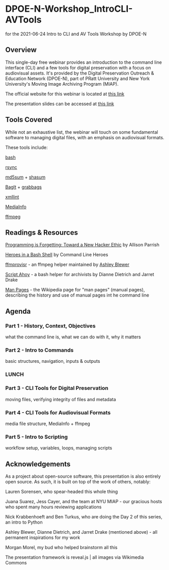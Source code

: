 # DPOE-N-Workshop_IntroCLI-AVTools
for the 2021-06-24 Intro to CLI and AV Tools Workshop by DPOE-N

## Overview

This single-day free webinar provides an introduction to the command line interface (CLI) and a few tools for digital preservation with a focus on audiovisual assets. It's provided by the Digital Preservation Outreach & Education Network (DPOE-N), part of PRatt University and New York University's Moving Image Archiving Program (MIAP).

The official website for this webinar is located at [this link](https://www.dpoe.network/workshops/)

The presentation slides can be accessed at [this link](https://brnco.github.io/DPOE-N-Workshop_IntroCLI-AVTools/webinar.html)

## Tools Covered

While not an exhaustive list, the webinar will touch on some fundamental software to managing digital files, with an emphasis on audiovisual formats.

These tools include:

[bash](https://www.gnu.org/software/bash/)

[rsync](https://rsync.samba.org/)

[md5sum](https://linux.die.net/man/1/md5sum) + [shasum](https://linux.die.net/man/1/shasum)

[BagIt](https://datatracker.ietf.org/doc/html/rfc8493) + [grabbags](https://github.com/amiaopensource/grabbags)

[xmllint](http://xmlsoft.org/xmllint.html)

[MediaInfo](https://mediaarea.net/en/MediaInfo)

[ffmpeg](http://ffmpeg.org/)

## Readings & Resources

[Programming is Forgetting: Toward a New Hacker Ethic](http://opentranscripts.org/transcript/programming-forgetting-new-hacker-ethic/) by Allison Parrish

[Heroes in a Bash Shell](https://www.redhat.com/en/command-line-heroes/season-3/heroes-in-a-bash-shell) by Command Line Heroes

[ffmprovisr](https://amiaopensource.github.io/ffmprovisr/) - an ffmpeg helper maintained by [Ashley Blewer](https://ashleyblewer.com/)

[Script Ahoy](https://dd388.github.io/crals/) - a bash helper for archivists by Dianne Dietrich and Jarret Drake

[Man Pages](https://en.wikipedia.org/wiki/Man_page) - the Wikipedia page for "man pages" (manual pages), describing the history and use of manual pages int he command line

## Agenda

### Part 1 - History, Context, Objectives

what the command line is, what we can do with it, why it matters

### Part 2 - Intro to Commands

basic structures, navigation, inputs & outputs

### LUNCH

### Part 3 - CLI Tools for Digital Preservation

moving files, verifying integrity of files and metadata

### Part 4 - CLI Tools for Audiovisual Formats

media file structure, MediaInfo + ffmpeg

### Part 5 - Intro to Scripting

workflow setup, variables, loops, managing scripts

## Acknowledgements

As a project about open-source software, this presentation is also entirely open source. As such, it is built on top of the work of others, notably:

Lauren Sorensen, who spear-headed this whole thing

Juana Suarez, Jess Cayer, and the team at NYU MIAP - our gracious hosts who spent many hours reviewing applications

Nick Krabbenhoeft and Ben Turkus, who are doing the Day 2 of this series, an intro to Python

Ashley Blewer, Dianne Dietrich, and Jarret Drake (mentioned above) - all permanent inspirations for my work

Morgan Morel, my bud who helped brainstorm all this

The presentation framework is reveal.js | all images via Wikimedia Commons
